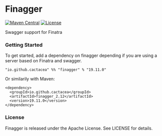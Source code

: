 # Finagger
[![Maven Central](https://maven-badges.herokuapp.com/maven-central/io.github.cactacea/finagger_2.12/badge.svg)](https://maven-badges.herokuapp.com/maven-central/io.github.cactacea/finagger_2.12)
[![License](https://img.shields.io/badge/License-Apache%202.0-blue.svg)](https://opensource.org/licenses/Apache-2.0)

Swagger support for Finatra

### Getting Started

To get started, add a dependency on finagger depending if you are using a server based on Finatra and swagger.

```
"io.github.cactacea" %% "finagger" % "19.11.0"
```
Or similarily with Maven:
```
<dependency>
  <groupId>io.github.cactacea</groupId>
  <artifactId>finagger_2.12</artifactId>
  <version>19.11.0</version>
</dependency>
```

### License

Finagger is released under the Apache License. See LICENSE for details.
